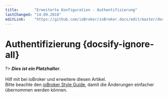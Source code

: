 ```yaml
---
title:       "Erweiterte Konfiguration - Authentifizierung"
lastChanged: "14.09.2018"
editLink:    "https://github.com/ioBroker/ioBroker.docs/edit/master/docs/config/userrights.md"
---
```


# Authentifizierung {docsify-ignore-all}

?> ***Dies ist ein Platzhalter***. 
   <br><br>
   Hilf mit bei ioBroker und erweitere diesen Artikel.  
   Bitte beachte den [ioBroker Style Guide](dev/styleguidedoc), 
   damit die Änderungen einfacher übernommen werden können.
